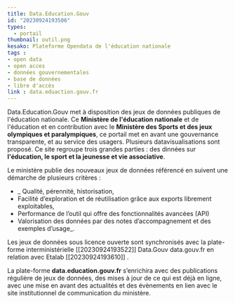 ```yaml
---
title: Data.Education.Gouv
id: "20230924193506"
types:
  - portail
thumbnail: outil.png
kesako: Plateforme Opendata de l'éducation nationale
tags :
- open data
- open acces
- données gouvernementales
- base de données
- libre d'accès 
link : data.eduaction.gouv.fr
---
```


Data.Education.Gouv met à disposition des jeux de données publiques de l'éducation nationale. Ce **Ministère de l'éducation nationale** et de l'éducation et en contribution avec le **Ministère des Sports et des jeux olympiques et paralympiques**, ce portail met en avant une gouvernance transparente, et au service des usagers. Plusieurs datavisualisations sont proposé.
Ce site regroupe trois grandes parties : des dinnées sur **l'éducation, le sport et la jeunesse et vie associative**. 

Le ministère publie des nouveaux jeux de données référencé en suivent une démarche de plusieurs critères :

* _  Qualité, pérennité, historisation,
*   Facilité d’exploration et de réutilisation grâce aux exports librement exploitables,
*   Performance de l’outil qui offre des fonctionnalités avancées (API)
*   Valorisation des données par des notes d’accompagnement et des exemples d’usage_.

Les jeux de données sous licence ouverte sont synchronisés avec la plate-forme interministérielle [[20230924193522]] Data.Gouv data.gouv.fr en relation avec Etalab [[20230924193610]] .

La plate-forme **data.education.gouv.fr** s’enrichira avec des publications régulière de jeux de données, des mises à jour  de ce qui est déjà en ligne, avec une mise en avant des actualités et des évènements en lien avec le site institutionnel de communication du ministère.


